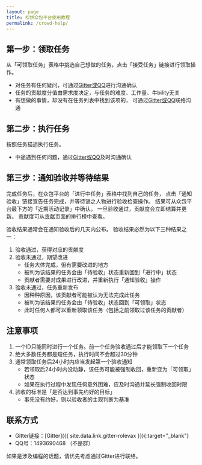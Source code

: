 ```yaml
---
layout: page
title: 松饼众包平台使用教程
permalink: /crowd-help/
---
```


## 第一步：领取任务

从「可领取任务」表格中挑选自己想做的任务，点击「接受任务」链接进行领取操作。

- 对任务有任何疑问，可通过[Gitter或QQ](#contact)进行沟通确认
- 任务的贡献度分值由需求度决定，与任务的难度、工作量、牛bility无关
- 有想做的事情，却没有在任务列表中找到该项的，
  可通过[Gitter或QQ](#contact)联络沟通

## 第二步：执行任务

按照任务描述执行任务。

- 中途遇到任何问题，通过[Gitter或QQ](#contact)及时沟通确认

## 第三步：通知验收并等待结果

完成任务后，在众包平台的「进行中任务」表格中找到自己的任务，
点击「通知验收」链接宣告任务完成，并等待谜之人物进行验收检查操作。
结果可从众包平台最下方的「近期活动记录」中确认。
一旦验收通过，贡献度会立即结算并更新。
贡献度可从[贡献](/contribute/)页面的排行榜中查看。

验收结果通常会在通知验收后的几天内公布。
验收结果必然为以下三种结果之一：

1. 验收通过，获得对应的贡献度
2. 验收未通过，期望改进
    - 任务大体完成，但有需要改进的地方
    - 被判为该结果的任务会由「待验收」状态重新回到「进行中」状态
    - 贡献者需要对成果进行改进，并重新执行「通知验收」操作
3. 验收未通过，任务重新发布
    - 因种种原因，该贡献者可能被认为无法完成此任务
    - 被判为该结果的任务会由「待验收」状态回到「可领取」状态
    - 此时任何人都可以重新领取该任务（包括之前领取过该任务的贡献者）

## 注意事项

1. 一个ID只能同时进行一个任务。前一个任务验收通过后才能领取下一个任务
2. 绝大多数任务都是短任务，执行时间不会超过30分钟
3. 通常领取任务后24小时内应当发起第一个验收通知
    - 若领取后24小时内没动静，该任务可能被强制收回，重新变为「可领取」状态
    - 如果在执行过程中发现任何意外困难，应及时沟通并延长强制收回时限
4. 验收的标准是「是否达到事先约好的目标」
    - 事先没有约好，则以验收者的主观判断为基准

## <a name="contact"></a>联系方式

- Gitter链接：[Gitter]({{ site.data.link.gitter-rolevax }}){:target="_blank"}
- QQ号：1493690468 （不是群）

如果是涉及编程的话题，请优先考虑通过Gitter进行联络。

